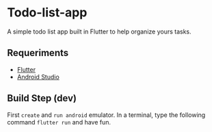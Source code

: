 # Todo-list-app
<a> A simple todo list app built in Flutter to help organize yours tasks.
## Requeriments
 * [Flutter](https://flutter.dev/)
 * [Android Studio](https://developer.android.com/studio)
 
## Build Step (dev)
First `create` and `run android` emulator. In a terminal, type the following command `flutter run` and have fun.
